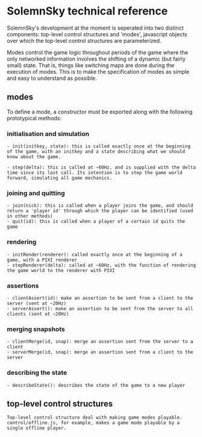 # SolemnSky technical reference 

SolemnSky's development at the moment is seperated into two distinct components: top-level control structures and 'modes', javascript objects over which the top-level control structures are parameterized.

Modes control the game logic throughout periods of the game where the only networked information involves the shifting of a dynamic (but fairly small) state. That is, things like switching maps are done during the execution of modes. This is to make the specification of modes as simple and easy to understand as possible.

## modes

To define a mode, a constructor must be exported along with the following prototypical methods:

### initialisation and simulation

	- init(initkey, state): this is called exactly once at the beginning of the game, with an initkey and a state describing what we should know about the game.

	- step(delta): this is called at ~60Hz, and is supplied with the delta time since its last call. Its intention is to step the game world forward, simulating all game mechanics.

### joining and quitting

	- join(nick): this is called when a player joins the game, and should return a 'player id' through which the player can be identified (used in other methods)
	- quit(id): this is called when a player of a certain id quits the game

### rendering

	- initRender(renderer): called exactly once at the beginning of a game, with a PIXI renderer
	- stepRenderer(delta): called at ~60Hz, with the function of rendering the game world to the renderer with PIXI

### assertions

	- clientAssert(id): make an assertion to be sent from a client to the server (sent at ~20Hz)
	- serverAssert(): make an assertion to be sent from the server to all clients (sent at ~20Hz)

### merging snapshots

	- clientMerge(id, snap): merge an assertion sent from the server to a client
	- serverMerge(id, snap): merge an assertion sent from a client to the server

### describing the state

	- describeState(): describes the state of the game to a new player 

## top-level control structures

	Top-level control structure deal with making game modes playable. control/offline.js, for example, makes a game mode playable by a single offline player.
